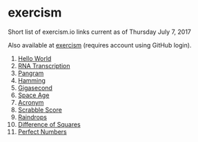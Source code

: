 # exercism
Short list of exercism.io links current as of Thursday July 7, 2017

Also available at [exercism](http://exercism.io/cantocass) (requires account using GitHub login).

1. [Hello World](http://exercism.io/exercises/23f96f0ca10e4b47a1948500f238c972)
2. [RNA Transcription](http://exercism.io/exercises/ab92645850e442e69bebd2e29d76fd81)
3. [Pangram](http://exercism.io/exercises/a7da4d66938444ba9fdfacc92857fbc7)
4. [Hamming](http://exercism.io/exercises/715896e1acbf473ea1c00786b3c75c32)
5. [Gigasecond](http://exercism.io/exercises/c784e9de843946f7be00eb218849203a)
6. [Space Age](http://exercism.io/exercises/1a221211e82049df87d1a221cb3bd88f)
7. [Acronym](http://exercism.io/exercises/f1cfe6985b474d879abaa99cefbc596f)
8. [Scrabble Score](http://exercism.io/exercises/2a60adab522b4114892292ab2f2738e6)
9. [Raindrops](http://exercism.io/exercises/3763b6a7a3ae491bb31e1dc0bf45f46b)
10. [Difference of Squares](http://exercism.io/exercises/255128b5eb4243f6b52a4d564ff97758)
11. [Perfect Numbers](http://exercism.io/submissions/88e83d3ba000488daa441fcaf69e7f5f)
